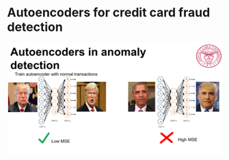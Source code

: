 # Autoencoders for credit card fraud detection

![picture](https://github.com/prodillo/Autoencoders_fraud_detection/blob/master/image1.png)
